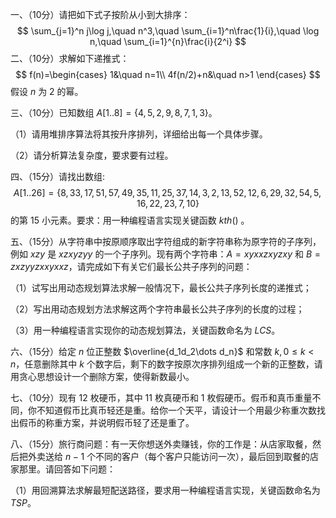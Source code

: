 一、（10分）请把如下式子按阶从小到大排序：
$$
\sum_{j=1}^n j\log j,\quad n^3,\quad \sum_{i=1}^n\frac{1}{i},\quad \log n,\quad \sum_{i=1}^{n}\frac{i}{2^i}
$$
二、（10分）求解如下递推式：
$$
f(n)=\begin{cases}
1&\quad n=1\\
4f(n/2)+n&\quad n>1
\end{cases}
$$
假设 $n$ 为 $2$ 的幂。





三、（10分）已知数组 $A[1..8]=\{4,5,2,9,8,7,1,3\}$。

（1）请用堆排序算法将其按升序排列，详细给出每一个具体步骤。

（2）请分析算法复杂度，要求要有过程。





四、（15分）请找出数组:
$$
A[1..26] = \{8,33,17,51,57,49,35,11,25,37,14,3,2,13,52,12,6,29,32,54,5,16,22,23,7,10\}
$$
的第 $15$ 小元素。要求：用一种编程语言实现关键函数 $kth()$ 。



五、（15分）从字符串中按原顺序取出字符组成的新字符串称为原字符的子序列，例如 $xzy$ 是 $xzxyzyy$ 的一个子序列。现有两个字符串：$A=xyxxzxyzxy$ 和 $B=zxzyyzxxyxxz$，请完成如下有关它们最长公共子序列的问题：

（1）试写出用动态规划算法求解一般情况下，最长公共子序列长度的递推式；

（2）写出用动态规划方法求解这两个字符串最长公共子序列的长度的过程；

（3）用一种编程语言实现你的动态规划算法，关键函数命名为 $LCS$。



六、（15分）给定 $n$ 位正整数 $\overline{d_1d_2\dots d_n}$ 和常数 $k,0\le k< n$，任意删除其中 $k$ 个数字后，剩下的数字按原次序排列组成一个新的正整数，请用贪心思想设计一个删除方案，使得新数最小。



七、（10分）现有 12 枚硬币，其中 11 枚真硬币和 1 枚假硬币。假币和真币重量不同，你不知道假币比真币轻还是重。给你一个天平，请设计一个用最少称重次数找出假币的称重方案，并说明假币轻了还是重了。





八、（15分）旅行商问题：有一天你想送外卖赚钱，你的工作是：从店家取餐，然后把外卖送给  $n-1$ 个不同的客户（每个客户只能访问一次），最后回到取餐的店家那里。请回答如下问题：

（1）用回溯算法求解最短配送路径，要求用一种编程语言实现，关键函数命名为 $TSP$。

